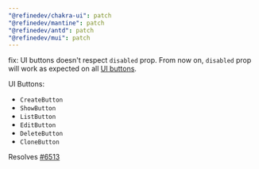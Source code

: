 ```yaml
---
"@refinedev/chakra-ui": patch
"@refinedev/mantine": patch
"@refinedev/antd": patch
"@refinedev/mui": patch
---
```


fix: UI buttons doesn't respect `disabled` prop.
From now on, `disabled` prop will work as expected on all [UI buttons](https://refine.dev/docs/guides-concepts/ui-libraries/#buttons).

UI Buttons:

- `CreateButton`
- `ShowButton`
- `ListButton`
- `EditButton`
- `DeleteButton`
- `CloneButton`

Resolves [#6513](https://github.com/refinedev/refine/issues/6513)
